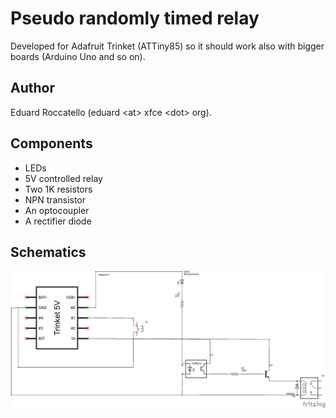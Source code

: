# Pseudo randomly timed relay
	


Developed for Adafruit Trinket (ATTiny85) so it should work also with bigger boards (Arduino Uno and so on).

## Author
Eduard Roccatello (eduard \<at\> xfce \<dot\> org).

## Components

* LEDs
* 5V controlled relay
* Two 1K resistors
* NPN transistor
* An optocoupler
* A rectifier diode

## Schematics
![](schematics.png)